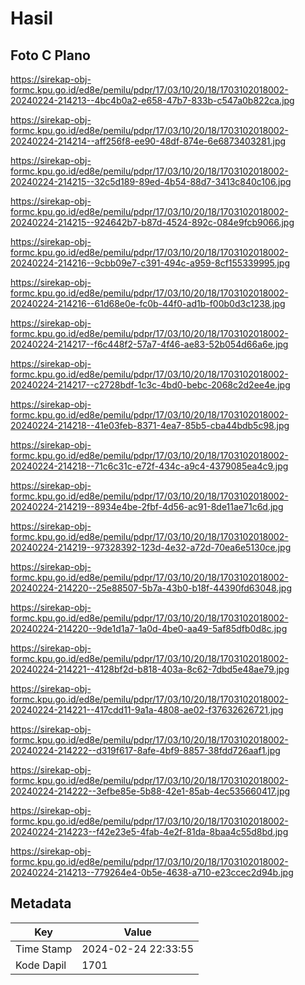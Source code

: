 # Hasil

## Foto C Plano

https://sirekap-obj-formc.kpu.go.id/ed8e/pemilu/pdpr/17/03/10/20/18/1703102018002-20240224-214213--4bc4b0a2-e658-47b7-833b-c547a0b822ca.jpg

https://sirekap-obj-formc.kpu.go.id/ed8e/pemilu/pdpr/17/03/10/20/18/1703102018002-20240224-214214--aff256f8-ee90-48df-874e-6e6873403281.jpg

https://sirekap-obj-formc.kpu.go.id/ed8e/pemilu/pdpr/17/03/10/20/18/1703102018002-20240224-214215--32c5d189-89ed-4b54-88d7-3413c840c106.jpg

https://sirekap-obj-formc.kpu.go.id/ed8e/pemilu/pdpr/17/03/10/20/18/1703102018002-20240224-214215--924642b7-b87d-4524-892c-084e9fcb9066.jpg

https://sirekap-obj-formc.kpu.go.id/ed8e/pemilu/pdpr/17/03/10/20/18/1703102018002-20240224-214216--9cbb09e7-c391-494c-a959-8cf155339995.jpg

https://sirekap-obj-formc.kpu.go.id/ed8e/pemilu/pdpr/17/03/10/20/18/1703102018002-20240224-214216--61d68e0e-fc0b-44f0-ad1b-f00b0d3c1238.jpg

https://sirekap-obj-formc.kpu.go.id/ed8e/pemilu/pdpr/17/03/10/20/18/1703102018002-20240224-214217--f6c448f2-57a7-4f46-ae83-52b054d66a6e.jpg

https://sirekap-obj-formc.kpu.go.id/ed8e/pemilu/pdpr/17/03/10/20/18/1703102018002-20240224-214217--c2728bdf-1c3c-4bd0-bebc-2068c2d2ee4e.jpg

https://sirekap-obj-formc.kpu.go.id/ed8e/pemilu/pdpr/17/03/10/20/18/1703102018002-20240224-214218--41e03feb-8371-4ea7-85b5-cba44bdb5c98.jpg

https://sirekap-obj-formc.kpu.go.id/ed8e/pemilu/pdpr/17/03/10/20/18/1703102018002-20240224-214218--71c6c31c-e72f-434c-a9c4-4379085ea4c9.jpg

https://sirekap-obj-formc.kpu.go.id/ed8e/pemilu/pdpr/17/03/10/20/18/1703102018002-20240224-214219--8934e4be-2fbf-4d56-ac91-8de11ae71c6d.jpg

https://sirekap-obj-formc.kpu.go.id/ed8e/pemilu/pdpr/17/03/10/20/18/1703102018002-20240224-214219--97328392-123d-4e32-a72d-70ea6e5130ce.jpg

https://sirekap-obj-formc.kpu.go.id/ed8e/pemilu/pdpr/17/03/10/20/18/1703102018002-20240224-214220--25e88507-5b7a-43b0-b18f-44390fd63048.jpg

https://sirekap-obj-formc.kpu.go.id/ed8e/pemilu/pdpr/17/03/10/20/18/1703102018002-20240224-214220--9de1d1a7-1a0d-4be0-aa49-5af85dfb0d8c.jpg

https://sirekap-obj-formc.kpu.go.id/ed8e/pemilu/pdpr/17/03/10/20/18/1703102018002-20240224-214221--4128bf2d-b818-403a-8c62-7dbd5e48ae79.jpg

https://sirekap-obj-formc.kpu.go.id/ed8e/pemilu/pdpr/17/03/10/20/18/1703102018002-20240224-214221--417cdd11-9a1a-4808-ae02-f37632626721.jpg

https://sirekap-obj-formc.kpu.go.id/ed8e/pemilu/pdpr/17/03/10/20/18/1703102018002-20240224-214222--d319f617-8afe-4bf9-8857-38fdd726aaf1.jpg

https://sirekap-obj-formc.kpu.go.id/ed8e/pemilu/pdpr/17/03/10/20/18/1703102018002-20240224-214222--3efbe85e-5b88-42e1-85ab-4ec535660417.jpg

https://sirekap-obj-formc.kpu.go.id/ed8e/pemilu/pdpr/17/03/10/20/18/1703102018002-20240224-214223--f42e23e5-4fab-4e2f-81da-8baa4c55d8bd.jpg

https://sirekap-obj-formc.kpu.go.id/ed8e/pemilu/pdpr/17/03/10/20/18/1703102018002-20240224-214213--779264e4-0b5e-4638-a710-e23ccec2d94b.jpg


## Metadata

| Key        | Value               |
| ---------- | ------------------- |
| Time Stamp | 2024-02-24 22:33:55 |
| Kode Dapil | 1701                |



